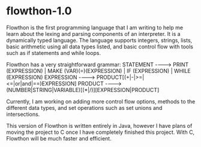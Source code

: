 # flowthon-1.0
Flowthon is the first programming language that I am writing to help me learn about the lexing and parsing components of an interpreter. It is a dynamically typed language. The language supports integers, strings, lists, basic arithmetic using all data types listed, and basic control flow with tools such as if statements and while loops.

Flowthon has a very straightforward grammar:
    STATEMENT ----> PRINT (EXPRESSION) | MAKE (VAR)(=)(EXPRESSION) | IF (EXPRESSION) | WHILE (EXPRESSION)
    EXPRESSION ----> PRODUCT[(+|-|>=|<=|or|and|==)EXPRESSION]
    PRODUCT ----> (NUMBER|STRING|VARIABLE)[(*|/)][EXPRESSION|PRODUCT]

Currently, I am working on adding more control flow options, methods to the different data types, and set operations such as set unions and intersections.

This version of Flowthon is written entirely in Java, however I have plans of moving the project to C once I have completely finished this project. With C, Flowthon will be much faster and efficient.

